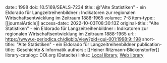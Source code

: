 date:: 1998
doi:: 10.5169/SEALS-7234
title:: @"Alte Statistiken" - ein Eldorado für Langzeitreihenbildner : Indikatoren zur regionalen Wirtschaftsentwicklung im Zeitraum 1888-1965
volume:: 7-8
item-type:: [[journalArticle]]
access-date:: 2022-10-03T08:30:13Z
original-title:: "Alte Statistiken" - ein Eldorado für Langzeitreihenbildner : Indikatoren zur regionalen Wirtschaftsentwicklung im Zeitraum 1888-1965
url:: https://www.e-periodica.ch/digbib/view?pid=gui-001:1998:9::198
short-title:: "Alte Statistiken" - ein Eldorado für Langzeitreihenbildner
publication-title:: Geschichte & Informatik
authors:: [[Heiner Ritzmann-Blickenstorfer]]
library-catalog:: DOI.org (Datacite)
links:: [Local library](zotero://select/groups/2386895/items/JXSHGMJS), [Web library](https://www.zotero.org/groups/2386895/items/JXSHGMJS)
